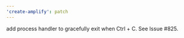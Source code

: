 ```yaml
---
'create-amplify': patch
---
```


add process handler to gracefully exit when Ctrl + C. See Issue #825.
